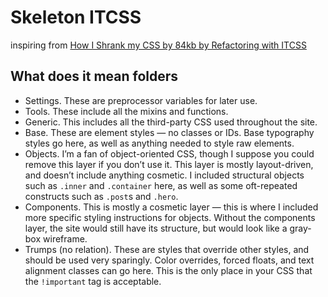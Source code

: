 # Skeleton ITCSS

inspiring from [How I Shrank my CSS by 84kb by Refactoring with ITCSS](http://jordankoschei.com/itcss/)

## What does it mean folders

* Settings. These are preprocessor variables for later use.
* Tools. These include all the mixins and functions.
* Generic. This includes all the third-party CSS used throughout the site.
* Base. These are element styles — no classes or IDs. Base typography styles go here, as well as anything needed to style raw elements.
* Objects. I’m a fan of object-oriented CSS, though I suppose you could remove this layer if you don’t use it. This layer is mostly layout-driven, and doesn’t include anything cosmetic. I included structural objects such as `.inner` and `.container` here, as well as some oft-repeated constructs such as `.post`s and `.hero`.
* Components. This is mostly a cosmetic layer — this is where I included more specific styling instructions for objects. Without the components layer, the site would still have its structure, but would look like a gray-box wireframe.
* Trumps (no relation). These are styles that override other styles, and should be used very sparingly. Color overrides, forced floats, and text alignment classes can go here. This is the only place in your CSS that the `!important` tag is acceptable.
